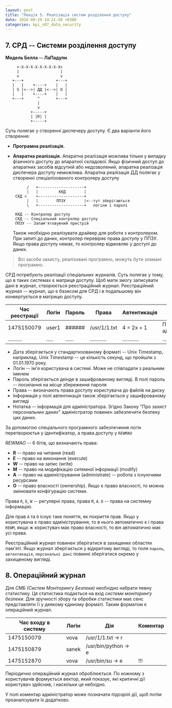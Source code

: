 ```yaml
---
layout: post
title: "Лекція 5. Реалізація систем розділення доступу"
date: 2016-09-29 14:21:58 +0300
categories: kpi_s07_data_security
---
```


## 7. СРД -- Системи розділення доступу

**Модель Белла -- ЛаПадули**.   

```
     +-X-X-X-X-X-X-X-X-X+
     |                  |
     v                  v
   +---+              +---+
   |   |    +----+    |   |
   | S |<-->| ДД |<-->| O |
   |   |    +----+    |   |
   +---+      ^       +---+
              |
              v
           +-----+
           | |R| |
           +-----+
```

Суть полягає у створенні диспечеру доступу. Є два варіанти його створення:

- **Програмна реалізація.**
- **Апаратна реалізація.** Апаратна реалізація можлива тільки у випадку фізичного доступу до апаратної складової. Якщо фізичний доступ до апаратних засобів відсутній або недозволений, апаратна реалізація диспечера доступу неможлива. Апаратна реалізація ДД полягає у створенні спеціалізованого контролеру доступу
  ```
        /   +--------------------+
        |   |         ККД        |
   СКД <    +--------------------+
        |   |        ППЗУ        |<--тут зберігаються
        \   +--------------------+   логіни і паролі
 
   ККД -- Контролер доступу
   СКД -- Спеціальний контролер доступу
   ППЗУ -- Запам'ятовуючий пристрій
  ```

    Також необхідно реалізувати драйвер для роботи з контролером. При запиті до даних, контролер перевіряє права доступу у ППЗУ. Якщо права доступу немає, то контролер відмовляє у доступі до даних.


> Всі засоби захисту, реалізовані програмно, можуть бути зламані програмно.

СРД потребують реалізації спеціальних журналів. Суть полягає у тому, що в таких системах є матриця доступу. Щоб мати змогу записувати дані в журнал, створюється реєстраційний журнал. Реєстраційний журнал -- журнал, що є базисом для СРД і в подальшому він конвертується в матрицю доступу.

| Час реєстрації | Логін | Пароль | Права        | Автентикація | Нотатка                                |
|----------------|-------|--------|--------------|--------------|----------------------------|
| 1475150079     | user1 | ###### | /usr/1/1.txt | 4 = 2x + 1   | ПІП, телефон, адреса, тощо |
| ..........     | ..... | ...... | ............ | ............ | .......................... |

- Дата зберігається у стандартизованому форматі -- Unix Timestamp, наприклад. Unix Timestamp -- це кількість секунд, що пройшли з 01.01.1970 року.
- Логін -- ім'я користувача в системі. Може не співпадати з реальним іменем
- Пароль зберігається деінде в зашифрованому вигляді. В полі пароль -- посилання на місце збереження пароля
- Права -- визначають права доступу користувача до файлів на диску
- Інформація у полі автентикація також зберігається у зашифрованому вигляді
- Нотатка -- інформація для адміністратора. Згідно Закону "Про захист персональних даних" адміністратор повинен забезпечити безпеку цих даних.

За допомогою спеціального програмного забезпечення логін перетворюєтья у ідентифікатор, а права доступу у `REWMAO`

*REWMAO* -- 6 бітів, що визначають права:

- **R** -- право на читання (read)
- **E** -- право на виконання (execute)
- **W** -- право на запис (write)
- **M** -- право на модифікацію ситемної інформації (modify)
- **A** -- право на адміністрування (administrate) -- робота з існуючими ресурсами
- **O** -- право власності (ownership). Якщо є право власності, то можна змінювати конфігурацію системи.

Права `R`, `E`, `W` -- регулярні права, права `M`, `A`. `O` -- права на системну інформацію.

Для прав `A` та `O` існує таке поняття, як покриття прав. Якщо у користувача є право адміністрування, то в нього автоматично є і права `REWM`, якщо ж користувач має право власності, то він автоматично має усі права.

Реєстраційний журнал повинен зберігатися в захищених областях пам'яті. Якщо журнал зберігається у відкритому вигляді, то поля `пароль`, `автентикація`, `персональні дані` повинні зберігатися окремо у захищеному вигляді.

## 8. Операційний журнал

Для *СМБ (Систем Моніторингу Безпеки)* необхідно набрати певну статистику. Ця статистика подається на вхід *системи моніторингу безпеки*. Для зручності збору та обробки статистики має сенс представляти її у деякому єдиному форматі. Таким форматом є операційний журнал.

| Час входу в систему | Логін | Дія                  | Коментар |
|---------------------|-------|----------------------|----------|
| 1475150079          | vova  | /usr/1/1.txt -> r    |          | 
| 1475150879          | sanek | /usr/bin/python -> e |          | 
| 1475152870          | vova  | /usr/bin/su -> e     | !!!      |

Періодично операційний журнал оброблюється. По кожному з користувачів формується вектор, який показує, які критичні дії користувач здійснив, і наскільки це небхідно.

У полі коментар адміністратор може позначати підозрілі дії, щоб потім проаналізувати їх додатково.
